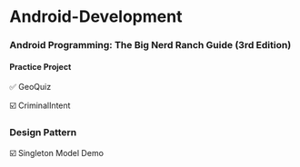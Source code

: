 # Android-Development

### Android Programming: The Big Nerd Ranch Guide (3rd Edition)

#### Practice Project

✅ GeoQuiz

☑️ CriminalIntent


### Design Pattern

☑️ Singleton Model Demo
